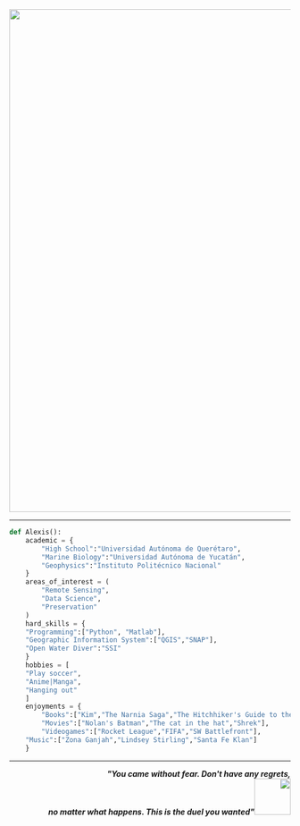 <div align="center"><image src="https://user-images.githubusercontent.com/92229619/136698915-b53501de-1205-401d-aba4-de3a3117f10a.gif" width="900"></div>
	
---
  
```python
def Alexis():
    academic = {
        "High School":"Universidad Autónoma de Querétaro",
        "Marine Biology":"Universidad Autónoma de Yucatán",
        "Geophysics":"Instituto Politécnico Nacional"
    }
    areas_of_interest = (
        "Remote Sensing",
        "Data Science",
        "Preservation"
    )
    hard_skills = {
	"Programming":["Python", "Matlab"],
	"Geographic Information System":["QGIS","SNAP"],
	"Open Water Diver":"SSI"
    }
    hobbies = [
	"Play soccer",
	"Anime|Manga",
	"Hanging out"
    ]
    enjoyments = {
        "Books":["Kim","The Narnia Saga","The Hitchhiker's Guide to the Galaxy"],
        "Movies":["Nolan's Batman","The cat in the hat","Shrek"],
        "Videogames":["Rocket League","FIFA","SW Battlefront"],
	"Music":["Zona Ganjah","Lindsey Stirling","Santa Fe Klan"]
    }
```
--- 

<div dir="rtl" align="right"><b><i>,You came without fear. Don't have any regrets"<br><img src="https://media.giphy.com/media/tuCFp8rod0x3O/giphy.gif" width="65">"no matter what happens. This is the duel you wanted</i></b></div>

